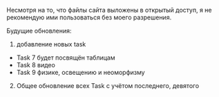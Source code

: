 Несмотря на то, что файлы сайта выложены в открытый доступ, я не рекомендую ими пользоваться без моего разрешения.

Будущие обновления: 
1. добавление новых task
- Task 7 будет посвящён таблицам
- Task 8 видео
- Task 9 физике, освещению и неоморфизму

2. Общее обновление всех Task с учётом последнего, девятого
